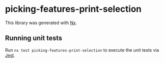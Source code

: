 # picking-features-print-selection

This library was generated with [Nx](https://nx.dev).

## Running unit tests

Run `nx test picking-features-print-selection` to execute the unit tests via [Jest](https://jestjs.io).
